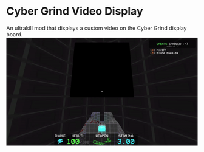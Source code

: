 # Cyber Grind Video Display
An ultrakill mod that displays a custom video on the Cyber Grind display board.
![showcase](https://raw.githubusercontent.com/Luna5829/CG-Video-Display/main/gif.gif)
